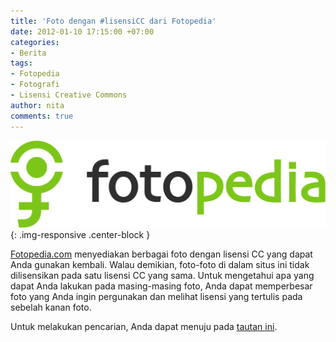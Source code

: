 ```yaml
---
title: 'Foto dengan #lisensiCC dari Fotopedia'
date: 2012-01-10 17:15:00 +07:00
categories:
- Berita
tags:
- Fotopedia
- Fotografi
- Lisensi Creative Commons
author: nita
comments: true
---
```


![fotopedia.png](/uploads/fotopedia.png){: .img-responsive .center-block }

[Fotopedia.com](http://www.fotopedia.com) menyediakan berbagai foto dengan lisensi CC yang dapat Anda gunakan kembali. Walau demikian, foto-foto di dalam situs ini tidak dilisensikan pada satu lisensi CC yang sama. Untuk mengetahui apa yang dapat Anda lakukan pada masing-masing foto, Anda dapat memperbesar foto yang Anda ingin pergunakan dan melihat lisensi yang tertulis pada sebelah kanan foto.

Untuk melakukan pencarian, Anda dapat menuju pada [tautan ini](http://www.fotopedia.com/#search).
